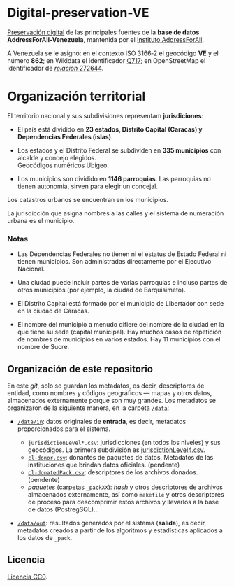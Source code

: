# Digital-preservation-VE
[Preservación digital](https://en.wikipedia.org/wiki/Digital_preservation) de las principales fuentes de la **base de datos AddressForAll-Venezuela**, mantenida por el [Instituto AddressForAll](http://addressforall.org/).

A Venezuela se le asignó: en el contexto ISO&nbsp;3166&#8209;2 el geocódigo **VE** y el número **862**; en Wikidata el identificador [Q717](http://wikidata.org/entity/Q717); en OpenStreetMap el identificador de [*relación* 272644](http://osm.org/relation/272644).


# Organización territorial
El territorio nacional y sus subdivisiones representam **jurisdiciones**:

* El país está dividido en **23 estados, Distrito Capital (Caracas) y Dependencias Federales (islas)**.

* Los estados y el Distrito Federal se subdividen en **335 municipios** con alcalde y concejo elegidos. <br/>Geocódigos numéricos Ubigeo.

* Los municipios son dividido en **1146 parroquias**. Las parroquias no tienen autonomía, sirven para elegir un concejal.

Los catastros urbanos se encuentran en los municipios.

La jurisdicción que asigna nombres a las calles y el sistema de numeración urbana es el municipio.

### Notas
* Las Dependencias Federales no tienen ni el estatus de Estado Federal ni tienen municipios. Son administradas directamente por el Ejecutivo Nacional.

* Una ciudad puede incluir partes de varias parroquias e incluso partes de otros municipios (por ejemplo, la ciudad de Barquisimeto).

* El Distrito Capital está formado por el municipio de Libertador con sede en la ciudad de Caracas.

* El nombre del municipio a menudo difiere del nombre de la ciudad en la que tiene su sede (capital municipal). Hay muchos casos de repetición de nombres de municipios en varios estados. Hay 11 municipios con el nombre de Sucre.

## Organización de este repositorio

En este *git*, solo se guardan los metadatos, es decir, descriptores de entidad, como nombres y códigos geográficos &mdash; mapas y otros datos, almacenados externamente porque son muy grandes. Los metadatos se organizaron de la siguiente manera, en la carpeta [`/data`](./data):

* [`/data/in`](./data/in): datos originales de **entrada**, es decir, metadatos proporcionados para el sistema.
   * `jurisdictionLevel*.csv`:  jurisdicciones (en todos los niveles) y sus geocódigos. La primera subdivisión es [jurisdictionLevel4.csv](./data/in/jurisdictionLevel4.csv).
   * [`cl-donor.csv`](./data/in/cl-donor.csv): donantes de paquetes de datos. Metadatos de las instituciones que brindan datos oficiales. (pendente)
   * [`cl-donatedPack.csv`](./data/in/cl-donatedPack.csv): descriptores de los archivos donados. (pendente)
   * *paquetes* (carpetas `_packXX`): *hash*  y otros descriptores de archivos almacenados externamente, así como `makefile` y otros descriptores de proceso para descomprimir estos archivos y llevarlos a la base de datos (PostregSQL)... 

* [`/data/out`](./data/out): resultados generados por el sistema (**salida**), es decir, metadatos creados a partir de los algoritmos y estadísticas aplicados a los datos de `_pack`.

## Licencia
[Licencia CC0](https://creativecommons.org/publicdomain/zero/1.0/deed.es).
